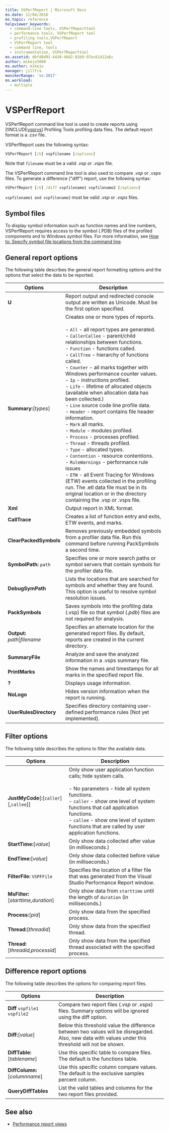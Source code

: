 ```yaml
---
title: VSPerfReport | Microsoft Docs
ms.date: 11/04/2016
ms.topic: reference
helpviewer_keywords: 
  - command-line tools, VSPerfReporttool
  - performance tools, VSPerfReport tool
  - profiling tools,VSPerfReport
  - VSPerfReport tool
  - command line, tools
  - instrumentation, VSPerfReporttool
ms.assetid: dbfd8d91-4430-4b82-81b9-97ac61412a6c
author: mikejo5000
ms.author: mikejo
manager: jillfra
monikerRange: 'vs-2017'
ms.workload: 
  - multiple
---
```

# VSPerfReport
VSPerfReport command line tool is used to create reports using  [!INCLUDE[vsprvs](../code-quality/includes/vsprvs_md.md)] Profiling Tools profiling data files. The default report format is a .*csv* file.

 VSPerfReport uses the following syntax:

```cmd
VSPerfReport [/U] vspfilename [/options]
```

 Note that `filename` must be a valid .*vsp* or .*vsps* file.

 The VSPerfReport command line tool is also used to compare .*vsp* or .*vsps* files. To generate a difference ("diff") report, use the following syntax:

```cmd
VSPerfReport [/U] /diff vspfilename1 vspfilename2 [/options]
```

 `vspfilename1 and vspfilename2` must be valid .*vsp* or .*vsps* files.

## Symbol files
 To display symbol information such as function names and line numbers, VSPerfReport requires access to the symbol (.PDB) files of the profiled components and to Windows symbol files. For more information, see [How to: Specify symbol file locations from the command line](../profiling/how-to-specify-symbol-file-locations-from-the-command-line.md).

## General report options
 The following table describes the general report formatting options and the options that select the data to be reported.

|Options|Description|
|-------------|-----------------|
|**U**|Report output and redirected console output are written as Unicode. Must be the first option specified.|
|**Summary:**[*types*]|Creates one or more types of reports.<br /><br /> -   `All` - all report types are generated.<br />-   `CallerCallee` - parent/child relationships between functions.<br />-   `Function` - functions called.<br />-   `CallTree` - hierarchy of functions called.<br />-   `Counter` - all marks together with Windows performance counter values.<br />-   `Ip` - instructions profiled.<br />-   `Life` - lifetime of allocated objects (available when allocation data has been collected.)<br />-   `Line` source code line profile data.<br />-   `Header` - report contains file header information.<br />-   `Mark` all marks.<br />-   `Module` - modules profiled.<br />-   `Process` - processes profiled.<br />-   `Thread` - threads profiled.<br />-   `Type` - allocated types.<br />-   `Contention` - resource contentions.<br />-   `RuleWarnings` - performance rule issues<br />-   `ETW` - all Event Tracing for Windows (ETW) events collected in the profiling run. The .etl data file must be in its original location or in the directory containing the .vsp or .vsps file.|
|**Xml**|Output report in XML format.|
|**CallTrace**|Creates a list of function entry and exits, ETW events, and marks.|
|**ClearPackedSymbols**|Removes previously embedded symbols from a profiler data file. Run this command before running PackSymbols a second time.|
|**SymbolPath:** `path`|Specifies one or more search paths or symbol servers that contain symbols for the profiler data file.|
|**DebugSymPath**|Lists the locations that are searched for symbols and whether they are found. This option is useful to resolve symbol resolution issues.|
|**PackSymbols**|Saves symbols into the profiling data (.vsp) file so that symbol (.*pdb*) files are not required for analysis.|
|**Output:** *path*&#124;*filename*|Specifies an alternate location for the generated report files. By default, reports are created in the current directory.|
|**SummaryFile**|Analyze and save the analyzed information in a .vsps summary file.|
|**PrintMarks**|Show the names and timestamps for all marks in the specified report file.|
|**?**|Displays usage information.|
|**NoLogo**|Hides version information when the report is running.|
|**UserRulesDirectory**|Specifies directory containing user-defined performance rules [Not yet implemented].|

## Filter options
 The following table describes the options to filter the available data.

|Options|Description|
|-------------|-----------------|
|**JustMyCode**[**:**[`caller`][,`callee`]]|Only show user application function calls; hide system calls.<br /><br /> -   No parameters - hide all system functions.<br />-   `caller` - show one level of system functions that call application functions.<br />-   `callee` - show one level of system functions that are called by user application functions.|
|**StartTime:**[*value*]|Only show data collected after value (in milliseconds.)|
|**EndTime:**[*value*]|Only show data collected before value (in milliseconds.)|
|**FilterFile:** `VSPFFile`|Specifies the location of a filter file that was generated from the Visual Studio Performance Report window.|
|**MsFilter:**[*starttime,duration*]|Only show data from `starttime` until the length of `duration` (in milliseconds.)|
|**Process:**[*pid*]|Only show data from the specified process.|
|**Thread:**[*threadid*]|Only show data from the specified thread.|
|**Thread:**[*threadid,processid*]|Only show data from the specified thread associated with the specified process.|

## Difference report options
 The following table describes the options for comparing report files.

|Options|Description|
|-------------|-----------------|
|**Diff**  `vspfile1 vspfile2`|Compare two report files (.*vsp* or .*vsps*) files. Summary options will be ignored using the diff option.|
|**Diff:**[*value*]|Below this threshold value the difference between two values will be disregarded. Also, new data with values under this threshold will not be shown.|
|**DiffTable:**[*tablename*]|Use this specific table to compare files. The default is the functions table.|
|**DiffColumn:**[*columnname*]|Use this specific column compare values. The default is the exclusive samples percent column.|
|**QueryDiffTables**|List the valid tables and columns for the two report files provided.|

## See also
- [Performance report views](../profiling/performance-report-views.md)
